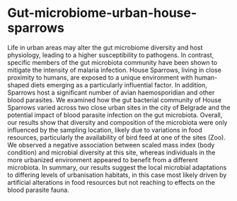 # Gut-microbiome-urban-house-sparrows

Life in urban areas may alter the gut microbiome diversity and host physiology, leading to a higher susceptibility to pathogens. In contrast, specific members of the gut microbiota community have been shown to mitigate the intensity of malaria infection. House Sparrows, living in close proximity to humans, are exposed to a unique environment with human-shaped diets emerging as a particularly influential factor. In addition, Sparrows host a significant number of avian haemosporidian and other blood parasites. We examined how the gut bacterial community of House Sparrows varied across two close urban sites in the city of Belgrade and the potential impact of blood parasite infection on the gut microbiota. Overall, our results show that diversity and composition of the microbiota were only influenced by the sampling location, likely due to variations in food resources, particularly the availability of bird feed at one of the sites (Zoo). We observed a negative association between scaled mass index (body condition) and microbial diversity at this site, whereas individuals in the more urbanized environment appeared to benefit from a different microbiota. In summary, our results suggest the local microbial adaptations to differing levels of urbanisation habitats, in this case most likely driven by artificial alterations in food resources but not reaching to effects on the blood parasite fauna.
